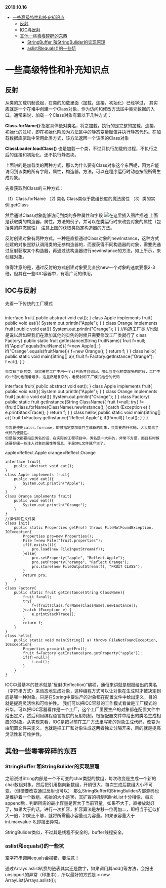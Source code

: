 **2019.10.16**
   * [一些高级特性和补充知识点](#一些高级特性和补充知识点)
      * [反射](#反射)
      * [IOC与反射](#ioc与反射)
      * [其他一些零零碎碎的东西](#其他一些零零碎碎的东西)
         * [StringBuffer  和StringBulider的实现原理](#stringbuffer--和stringbulider的实现原理)
         * [aslist和equals()的一些坑](#aslist和equals的一些坑)
# 一些高级特性和补充知识点
## 反射
从类的加载机制说起，在类的加载里面（加载，连接，初始化）已经学过， 其实质就是一个在堆中创建一个Class对象，作为访问和修改方法区中类元数据的入口。通常来说，加载一个Class对象有着以下几种方式：

**Class.forName()**:指定具体绝对类名，将之加载，执行的是完整的加载，连接，初始化的过程，即在初始化阶段为方法区中的静态变量赋值并执行静态代码。在加载数据库驱动中常用此类方式，该方法返回一个该类的Class对象

**ClassLoader.loadClass()** 也是加载一个类，不过只执行加载的过程，不执行之后的连接和初始化，还不执行静态块。

上面讲的是加载类的两种方式，那么为什么要有Class对象这个东西呢，因为它能访问到该类的所有字段，属性，构造器，方法，可以在程序运行时动态按照所需生成对象。

先看获取到Class的三种方式：

（1）Class.forName
（2)  类名.Class类似于数组长度的魔法属性
（3）类的实例.getClass

然后通过Class对象能够访问到类的多种属性和字段
![在这里插入图片描述](https://img-blog.csdnimg.cn/20191016124359726.png?x-oss-process=image/watermark,type_ZmFuZ3poZW5naGVpdGk,shadow_10,text_aHR0cHM6Ly9ibG9nLmNzZG4ubmV0L3FxXzQwODQzNjM5,size_16,color_FFFFFF,t_70)
上面是获取类的构造器，属性，方法的例子，并可以在类运行时来改变对象的属性（包括类的静态属性）
注意上图的获取类指定构造器的方法。

反射创建对象有两种方式，一种是直接通过Class对象的newInstance，这种方式创建的对象是默认调用类的无参构造器的，而要获得不同构造器的对象，需要先通过反射获取某个构造器，再通过该构造器进行newInstance的方法，如上所示，来创建对象。

值得注意的是，通过反射的方式创建对象要比直接new一个对象的速度要慢2-3倍，但其在一些IOC容器中，有着广泛的作用。

## IOC与反射
先看一下传统的工厂模式

```
```
interface fruit{
    public abstract void eat();
} 
class Apple implements fruit{
     public void eat(){
         System.out.println("Apple");
     }
} 
class Orange implements fruit{
     public void eat(){
         System.out.println("Orange");
     }
}
//构造工厂类
//也就是说以后如果我们在添加其他的实例的时候只需要修改工厂类就行了
class Factory{
     public static fruit getInstance(String fruitName){
         fruit f=null;
         if("Apple".equals(fruitName)){
             f=new Apple();
         }
         if("Orange".equals(fruitName)){
             f=new Orange();
         }
         return f;
     }
}
class hello{
     public static void main(String[] a){
         fruit f=Factory.getInstance("Orange");
         f.eat();
     }
}
```
每次有了新的类，就需要在工厂中用一个if判断并且返回，那么当变化的类增多的时候，工厂中的if语句也随着增多，这显然是复杂的，看反射和工厂模式结合的代码

```
interface fruit{
     public abstract void eat();
}
class Apple implements fruit{
public void eat(){
         System.out.println("Apple");
     }
}
class Orange implements fruit{
public void eat(){
        System.out.println("Orange");
    }
}
class Factory{
    public static fruit getInstance(String ClassName){
        fruit f=null;
        try{
            f=(fruit)Class.forName(ClassName).newInstance();
        }catch (Exception e) {
            e.printStackTrace();
        }
        return f;
    }
}
class hello{
    public static void main(String[] a){
        fruit f=Factory.getInstance("Reflect.Apple");
        if(f!=null){
            f.eat();
        }
    }
}
```
只需要使用calss.forname，即可指定类加载并生成新的对象，只需要两行代码，大大提高了代码的便捷性。
但是每次都要指定类名的话，在实际的工程项目中，类名是一大串的，非常不方便，而且有时候还要存储一些注入对象的属性等信息，于是XML文件就产生了。

```
apple=Reflect.Apple
orange=Reflect.Orange
```
interface fruit{
    public abstract void eat();
}
class Apple implements fruit{
    public void eat(){
        System.out.println("Apple");
    }
}
class Orange implements fruit{
    public void eat(){
        System.out.println("Orange");
    }
}
//操作属性文件类
class init{
    public static Properties getPro() throws FileNotFoundException, IOException{
        Properties pro=new Properties();
        File f=new File("fruit.properties");
        if(f.exists()){
            pro.load(new FileInputStream(f));
        }else{
            pro.setProperty("apple", "Reflect.Apple");
            pro.setProperty("orange", "Reflect.Orange");
            pro.store(new FileOutputStream(f), "FRUIT CLASS");
        }
        return pro;
    }
}
class Factory{
    public static fruit getInstance(String ClassName){
        fruit f=null;
        try{
            f=(fruit)Class.forName(ClassName).newInstance();
        }catch (Exception e) {
            e.printStackTrace();
        }
        return f;
    }
}
class hello{
    public static void main(String[] a) throws FileNotFoundException, IOException{
        Properties pro=init.getPro();
        fruit f=Factory.getInstance(pro.getProperty("apple"));
        if(f!=null){
            f.eat();
        }
    }
}
```
  IOC中最基本的技术就是“反射(Reflection)”编程，通俗来讲就是根据给出的类名（字符串方式）来动态地生成对象，这种编程方式可以让对象在生成时才被决定到底是哪一种对象。只是在Spring中要生产的对象都在配置文件中给出定义，目的就是提高灵活性和可维护性。
 我们可以把IOC容器的工作模式看做是工厂模式的升华，可以把IOC容器看作是一个工厂，这个工厂里要生产的对象都在配置文件中给出定义，然后利用编程语言提供的反射机制，根据配置文件中给出的类名生成相应的对象。从实现来看，IOC是把以前在工厂方法里写死的对象生成代码，改变为由配置文件来定义，也就是把工厂和对象生成这两者独立分隔开来，目的就是提高灵活性和可维护性。

## 其他一些零零碎碎的东西
### StringBuffer  和StringBulider的实现原理
之前说过String内部是一个不可变的char类型的数组，每次改变是生成一个新的char数组对象，然后把引用指向新数组，开销很大。每次生成后数组大小不可变。（但硬要改变通过反射也可以）
那么StringBuffer和StringBulider内部源码也是维护着一个数组，初始的大小是16，其扩容的机制和linkList十分相像，每次append后，判断所需的最小容量是否大于当前容量，如果不大于，直接放就好了，如果大于的话，进行一次扩容，扩容算法是左移一位再加二，即相当于近似扩大一倍，如果还不够，就将所需最小容量设为容量。如果该容量大于int.maxvalue-8,即报出异常。

StringBulider类似，不过其是线程不安全的，buffer线程安全。

### aslist和equals()的一些坑
空字符串调用equals会报错，要注意！

通过Arrays.aslist转换的链表其实还是数字，如果调用其add()等方法，会报出unsipport的异常（印象中），所以最好的方式是 = new ArrayList(Arrays.aslist());


